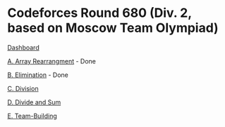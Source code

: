 # Codeforces Round 680 (Div. 2, based on Moscow Team Olympiad)

[Dashboard](https://codeforces.com/contest/1445)

[A. Array Rearrangment](https://codeforces.com/contest/1445/problem/A) - Done

[B. Elimination](https://codeforces.com/contest/1445/problem/B) - Done

[C. Division](https://codeforces.com/contest/1445/problem/C)

[D. Divide and Sum](https://codeforces.com/contest/1445/problem/D)

[E. Team-Building](https://codeforces.com/contest/1445/problem/E)
